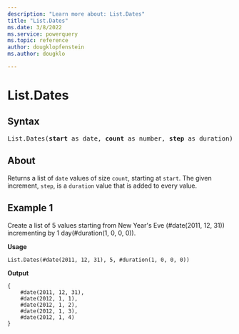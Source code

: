```yaml
---
description: "Learn more about: List.Dates"
title: "List.Dates"
ms.date: 3/8/2022
ms.service: powerquery
ms.topic: reference
author: dougklopfenstein
ms.author: dougklo

---
```

# List.Dates

## Syntax

<pre>
List.Dates(<b>start</b> as date, <b>count</b> as number, <b>step</b> as duration) as list
</pre>

## About

Returns a list of `date` values of size `count`, starting at `start`. The given increment, `step`, is a `duration` value that is added to every value.

## Example 1

Create a list of 5 values starting from New Year's Eve (#date(2011, 12, 31)) incrementing by 1 day(#duration(1, 0, 0, 0)).

**Usage**

```powerquery-m
List.Dates(#date(2011, 12, 31), 5, #duration(1, 0, 0, 0))
```

**Output**

```powerquery-m
{
    #date(2011, 12, 31),
    #date(2012, 1, 1),
    #date(2012, 1, 2),
    #date(2012, 1, 3),
    #date(2012, 1, 4)
}
```
